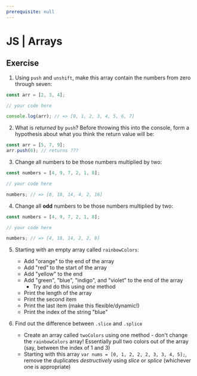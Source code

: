 ```yaml
---
prerequisite: null
---
```


# JS | Arrays

## Exercise

1. Using `push` and `unshift`, make this array contain the numbers from zero through seven:

```js
const arr = [2, 3, 4];

// your code here

console.log(arr); // => [0, 1, 2, 3, 4, 5, 6, 7]
```

2. What is _returned_ by `push`? Before throwing this into the console, form a hypothesis about what you think the return value will be:

```js
const arr = [5, 7, 9];
arr.push(6); // returns ???
```

3. Change all numbers to be those numbers multiplied by two:

```js
const numbers = [4, 9, 7, 2, 1, 8];

// your code here

numbers; // => [8, 18, 14, 4, 2, 16]
```

4. Change all **odd** numbers to be those numbers multiplied by two:

```js
const numbers = [4, 9, 7, 2, 1, 8];

// your code here

numbers; // => [4, 18, 14, 2, 2, 8]
```

5.  Starting with an empty array called `rainbowColors`:

    - Add "orange" to the end of the array
    - Add "red" to the start of the array
    - Add "yellow" to the end
    - Add "green", "blue", "indigo", and "violet" to the end of the array
      - Try and do this using _one_ method
    - Print the length of the array
    - Print the second item
    - Print the last item (make this flexible/dynamic!)
    - Print the index of the string "blue"

6.  Find out the difference between `.slice` and `.splice`

    - Create an array called `twoColors` using one method - don't change the `rainbowColors` array! Essentially pull two colors out of the array (say, between the index of 1 and 3)
    - Starting with this array `var nums = [0, 1, 2, 2, 2, 3, 3, 4, 5];`, remove the duplicates _destructively_ using _slice_ or _splice_ (whichever one is appropriate)

